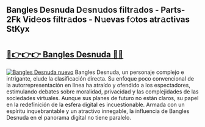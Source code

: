 ## Bangles Desnuda D𝚎sn𝚞dos filtr𝚊dos - Parts-2Fk Vid𝚎os filtr𝚊dos - N𝚞evas f𝚘tos atr𝚊ctivas StKyx

# <h2><a href="http://mb6ujb.tromn.icu/?c=Bangles+Desnuda">🔗👉👉👉 Bangles Desnuda 🔗🔗</a></h2>

[![Bangles Desnuda nuevo](https://i.imgur.com/pEAQMta.gif)](http://mb6ujb.tromn.icu/?c=Bangles+Desnuda)
Bangles Desnuda, un personaje complejo e intrigante, elude la clasificación directa. Su enfoque poco convencional de la autorrepresentación en línea ha atraído y ofendido a los espectadores, estimulando debates sobre moralidad, privacidad y las complejidades de las sociedades virtuales. Aunque sus planes de futuro no están claros, su papel en la redefinición de la esfera digital es incuestionable. Armada con un espíritu inquebrantable y un atractivo innegable, la influencia de Bangles Desnuda en el panorama digital no tiene paralelo.
